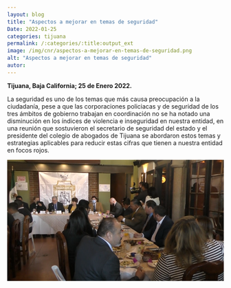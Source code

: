 ```yaml
---
layout: blog
title: "Aspectos a mejorar en temas de seguridad"
Date: 2022-01-25
categories: tijuana
permalink: /:categories/:title:output_ext
image: /img/cnr/aspectos-a-mejorar-en-temas-de-seguridad.png
alt: "Aspectos a mejorar en temas de seguridad"
autor:
---
```


**Tijuana, Baja California; 25 de Enero 2022.** 

La seguridad es uno de los temas que más causa preocupación a la ciudadanía, pese a que las corporaciones policiacas y de seguridad de los tres ámbitos de gobierno trabajan en coordinación no se ha notado una disminución en los índices de violencia e inseguridad en nuestra entidad, en una reunión que sostuvieron el secretario de seguridad del estado y el presidente del colegio de abogados de Tijuana se abordaron estos temas y estrategias aplicables para reducir estas cifras que tienen a nuestra entidad en focos rojos.

<div id="carouselExampleSlidesOnly" class="carousel slide" data-ride="carousel">
  <div class="carousel-inner">
    <div class="carousel-item active">
       <img class="d-block w-100" src="/img/cnr/aspectos-a-mejorar-en-temas-de-seguridad.png" loading="lazy"  alt="Aspectos a mejorar en temas de seguridad">
    </div>
  </div>
</div>